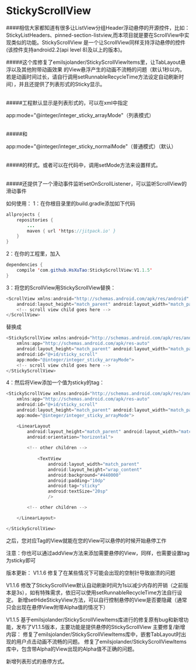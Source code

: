 # StickyScrollView
####相信大家都知道有很多让ListView分组Header浮动悬停的开源控件，比如：StickyListHeaders、pinned-section-listview,而本项目就是要在ScrollView中实现类似的功能。StickyScrollView 是一个让ScrollView同样支持浮动悬停的控件(该控件支持android2.2(api level 8)及以上的版本)。
</br>


#####这个库修复了emilsjolander/StickyScrollViewItems里，让TabLayout悬浮以及其他附带动画效果
的View悬浮产生的动画不流畅的问题（默认1秒以内，若是动画时间过长，请自行调用setRunnableRecycleTime方法设定自动刷新时间），并且还提供了列表形式的Sticky显示。</br></br>

#####工程默认显示是列表形式的，可以在xml中指定 
 </br>

app:mode="@integer/integer_sticky_arrayMode"（列表模式）

</br>
#####和
</br>

app:mode="@integer/integer_sticky_normalMode"（普通模式）（默认）

</br>
#####的样式。或者可以在代码中，调用setMode方法来设置样式。</br></br>


#####还提供了一个滑动事件监听setOnScrollListener，可以监听ScrollView的滑动事件
</br>

如何使用：
1：在你根目录里的build.gradle添加如下代码
```java
allprojects {
    repositories {
        ...
        maven { url 'https://jitpack.io' }
    }
}
```


2：在你的工程里，加入
```java
dependencies {
    compile 'com.github.HsXuTao:StickyScrollView:V1.1.5'
}
```

3：将您的ScrollView用StickyScrollView替换：
```java
<ScrollView xmlns:android="http://schemas.android.com/apk/res/android"
    android:layout_height="match_parent" android:layout_width="match_parent">
    <!-- scroll view child goes here -->
</ScrollView>
```

替换成
```java
<StickyScrollView xmlns:android="http://schemas.android.com/apk/res/android"
    xmlns:app="http://schemas.android.com/apk/res-auto"
    android:layout_height="match_parent" android:layout_width="match_parent"
    android:id="@+id/sticky_scroll"
    app:mode="@integer/integer_sticky_arrayMode">
    <!-- scroll view child goes here -->
</StickyScrollView>
```


4：然后将View添加一个值为sticky的tag：
```java
<StickyScrollView xmlns:android="http://schemas.android.com/apk/res/android"
    xmlns:app="http://schemas.android.com/apk/res-auto"
    android:id="@+id/sticky_scroll"
    android:layout_height="match_parent" android:layout_width="match_parent"
    app:mode="@integer/integer_sticky_arrayMode">

    <LinearLayout 
        android:layout_height="match_parent" android:layout_width="match_parent" 
        android:orientation="horizontal">
        
        <!-- other children -->
        
            <TextView
                android:layout_width="match_parent"
                android:layout_height="wrap_content"
                android:background="#440000"
                android:padding="10dp"
                android:tag="sticky"
                android:textSize="20sp"
                />

        <!-- other children -->

    </LinearLayout>

</StickyScrollView>
```

之后，您对应Tag的View就能在您的View可以悬停的时候开始悬停工作

注意：你也可以通过addView方法来添加需要悬停的View，同样，也需要设置tag为sticky即可


版本更新：
V1.1.6
修复了在某些情况下可能会出现的空制针导致崩溃的问题

V1.1.6
修改了StickyScrollView默认自动刷新时间为1s以减少内存的开销（之前版本是3s），如有特殊需求，依旧可以使用setRunnableRecycleTime方法自行设定。
新增setHideStickyView方法，可以自行控制悬停的View是否要隐藏（通常只会出现在悬停View附带Alpha值的情况下）

V1.1.5
基于emilsjolander/StickyScrollViewItems库进行的修复原有bug和新增功能，发布了V1.1.5版本，主要功能是提供悬停的StickyScrollView
主要修复/新增内容：
修复了emilsjolander/StickyScrollViewItems库中，嵌套TabLayout时出现的用户点击动画不流畅的问题。
修复了emilsjolander/StickyScrollViewItems库中，包含带Alpha的View出现的Alpha值不正确的问题。

新增列表形式的悬停方式。